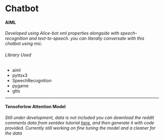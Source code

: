# Chatbot

#### AIML ####

_Developed using Alice-bot xml properties alongside with speech-recognition and text-to-speech. you can literally conversate with this chatbot using mic._

###### Library Used ######
* aiml
* pyttsx3
* SpeechRecognition
* pygame
* gtts

---

#### Tensoforlow Attention Model ####

_Still under development, data is not included you can download the reddit comments data from sentdex tutorial [here](https://mega.nz/#!ysBWXRqK!yPXLr25PgJi184pbJU3GtnqUY4wG7YvuPpxJjEmnb9A), and then generate it with code provided. Currently still working on fine tuning the model and a cleaner for the data_
